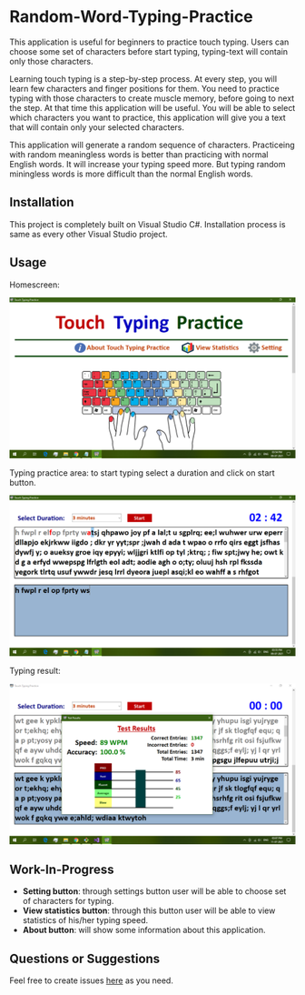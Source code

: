 # Random-Word-Typing-Practice
This application is useful for beginners to practice touch typing. Users can choose some set of characters before start typing, typing-text will contain only those characters.

Learning touch typing is a step-by-step process. At every step, you will learn few characters and finger positions for them. You need to practice typing with those characters to create muscle memory, before going to next the step. At that time this application will be useful. You will be able to select which characters you want to practice, this application will give you a text that will contain only your selected characters.

This application will generate a random sequence of characters. Practiceing with random meaningless words is better than practicing with normal English words. It will increase your typing speed more. But typing random miningless words is more difficult than the normal English words.

## Installation
This project is completely built on Visual Studio C#. Installation process is same as every other Visual Studio project.

## Usage
Homescreen:

![Home Screen](/Screenshot/homescreen.png)

Typing practice area: to start typing select a duration and click on start button.

![Typing Area](/Screenshot/typing.png)

Typing result:

![Typing Result](/Screenshot/typing-result.png)

## Work-In-Progress
* **Setting button**: through settings button user will be able to choose set of characters for typing.
* **View statistics button**: through this button user will be able to view statistics of his/her typing speed.
* **About button**: will show some information about this application.

## Questions or Suggestions
Feel free to create issues [here](https://github.com/Rupak-Paul/Random-Word-Typing-Practice/issues) as you need.